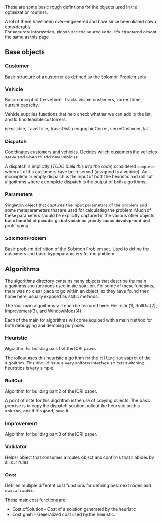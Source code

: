 These are some basic rough definitions for the objects used in the optimization routines.

A lot of these have been over-engineered and have since been dialed down considerably.  
For accurate information, please see the source code.  It's structured almost the same
as this page



## Base objects
### Customer
Basic structure of a customer as defined by the Solomon Problem sets

### Vehicle
Basic concept of the vehicle.  Tracks visited customers, current time, current capacity.

Vehicle supplies functions that help check whether we can add to the list, 
and to find feasible customers.

isFeasible, travelTime, travelDist, geographicCenter, serveCustomer, last.

### Dispatch
Coordinates customers and vehicles. Decides which customers the vehicles serve and when
to add new vehicles.  

A dispatch is implicitly (*TODO build this into the code*) considered `complete` when
all of it's customers have been served (assigned to a vehicle). 
An incomplete or empty dispatch is the input of both the heuristic
and roll out algorithms where a complete dispatch is the output of both algorithms.

### Parameters
Singleton object that captures the input parameters of the problem and some metaparameters
that are used for calculating the problem.  Much of these parameters should be explicitly 
captured in the various other objects, but a handful of pseudo-global 
variables greatly eases development and prototyping.

### SolomonProblem
Basic problem definition of the Solomon Problem set. Used to define the customers and basic
hyperparameters for the problem.

## Algorithms
The algorithms directory contains many objects that describe the main algorithms and 
functions used in the solution. For some of these functions, there was no clear
place to go within an object, so they have found their home here, usually exposed
as static methods.

The four main algorithms will each be featured here: Heuristic(1), RollOut(2), 
Improvement(3), and WindowMods(4).

Each of the main for algorithms will come equiped with a main method for both debugging
and demoing purposes.

### Heuristic
Algorithm for building part 1 of the ICRI paper. 

The rollout uses this heuristic algorithm for the `rolling out` aspect of the algorithm.
This should have a very uniform interface so that switching heuristics is very simple.


### RollOut
Algorithm for building part 2 of the ICRI paper. 

A point of note for this algorithm is the use of copying objects.  The basic premise is
to copy the dispatch solution, rollout the heuristic on this solution, and if it's good, 
save it.

### Improvement
Algorithm for building part 3 of the ICRI paper.

### Validator
Helper object that consumes a routes object and confirms that it abides by all our rules.

### Cost
Defines multiple different cost functions for defining best next nodes and cost of routes.

These main cost functions are: 
* Cost.ofSolution - Cost of a solution generated by the heuristic 
* Cost.gnnh - Generalized cost used by the heuristic.


